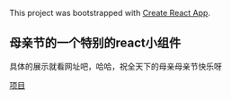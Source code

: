 This project was bootstrapped with [Create React App](https://github.com/facebook/create-react-app).

## 母亲节的一个特别的react小组件

具体的展示就看网址吧，哈哈，祝全天下的母亲母亲节快乐呀

[项目](http://mothersday.xiaoblogs.cn:85/index.html)

